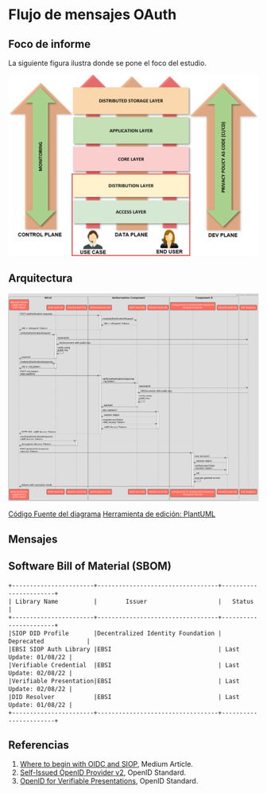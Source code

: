 # Flujo de mensajes OAuth

## Foco de informe

La siguiente figura ilustra donde se pone el foco del estudio.

   ![alt text](./img/focus.png "Focus")

## Arquitectura

   ![alt text](./img/did-oidc_siop_v2.png "Focus")

   [Código Fuente del diagrama](./img/DID-OIDC_SIOP_sequence_diagram.txt)
   [Herramienta de edición: PlantUML](https://plantuml.com/)

## Mensajes

## Software Bill of Material (SBOM)

```console
+-----------------------+----------------------------------+-----------------------+
| Library Name          |        Issuer                    |   Status              |
+-----------------------+----------------------------------+-----------------------+
|SIOP DID Profile       |Decentralized Identity Foundation | Deprecated            |
|EBSI SIOP Auth Library |EBSI                              | Last Update: 01/08/22 |
|Verifiable Credential  |EBSI                              | Last Update: 02/08/22 |
|Verifiable Presentation|EBSI                              | Last Update: 02/08/22 |
|DID Resolver           |EBSI                              | Last Update: 01/08/22 |
+-----------------------+----------------------------------+-----------------------+
```

## Referencias

1. [Where to begin with OIDC and SIOP](https://medium.com/decentralized-identity/where-to-begin-with-oidc-and-siop-7dd186c89796), Medium Article.
2. [Self-Issued OpenID Provider v2](https://openid.net/specs/openid-connect-self-issued-v2-1_0.html), OpenID Standard.
3. [OpenID for Verifiable Presentations](https://openid.net/specs/openid-4-verifiable-presentations-1_0.html), OpenID Standard.